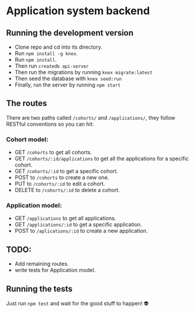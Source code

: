 # Application system backend

## Running the development version
* Clone repo and cd into its directory.
* Run `npm install -g knex`.
* Run `npm install`.
* Then run `createdb api-server`
* Then run the migrations by running `knex migrate:latest`
* Then seed the database with `knex seed:run`
* Finally, run the server by running `npm start`

## The routes
There are two paths called `/cohorts/` and `/applications/`, they follow RESTful conventions so you can hit:


### Cohort model:
* GET `/cohorts` to get all cohorts.
* GET `/cohorts/:id/applications` to get all the applications for a specific cohort.
* GET `/cohorts/:id` to get a specific cohort.
* POST to `/cohorts` to create a new one.
* PUT to `/cohorts/:id` to edit a cohort.
* DELETE to `/cohorts/:id` to delete a cohort.

### Application model:
* GET `/applications` to get all applications.
* GET `/applications/:id` to get a specific application.
* POST to `/aplications/:id` to create a new application.

## TODO:
* Add remaining routes.
* write tests for Application model.

## Running the tests
Just run `npm test` and wait for the good stuff to happen! :alien:
